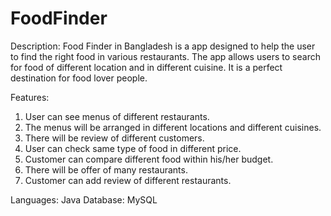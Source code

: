 # FoodFinder
Description: 
Food Finder in Bangladesh is a app designed to help the user to find the right food in various restaurants. The app allows users to search for food of different location and in different cuisine. It is a perfect destination for food lover people.

Features:
1. User can see menus of different restaurants. 
2. The menus will be arranged in different locations and different cuisines.  
3. There will be review of different customers. 
4. User can check same type of food in different price.
5. Customer can compare different food within his/her budget. 
6. There will be offer of many restaurants.
7.  Customer can add review of different restaurants.

Languages: Java
Database: MySQL

